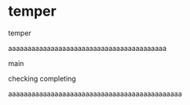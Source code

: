 # temper
temper



aaaaaaaaaaaaaaaaaaaaaaaaaaaaaaaaaaaaaaaaa

main

checking completing


aaaaaaaaaaaaaaaaaaaaaaaaaaaaaaaaaaaaaaaaaaaaa